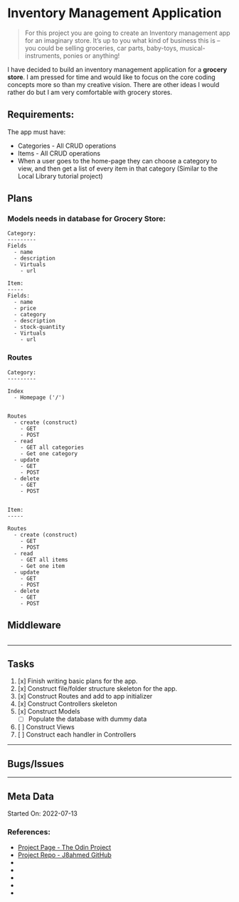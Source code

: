 # Inventory Management Application

> For this project you are going to create an Inventory management app for an imaginary store. It’s up to you what kind of business this is – you could be selling groceries, car parts, baby-toys, musical-instruments, ponies or anything!

I have decided to build an inventory management application for a **grocery store**. I am pressed for time and would like to focus on the core coding concepts more so than my creative vision. There are other ideas I would rather do but I am very comfortable with grocery stores.

## Requirements:

The app must have:

- Categories - All CRUD operations
- Items - All CRUD operations
- When a user goes to the home-page they can choose a category to view, and then get a list of every item in that category (Similar to the Local Library tutorial project)

## Plans

### Models needs in database for Grocery Store:

```
Category:
---------
Fields
  - name
  - description
  - Virtuals
    - url

Item:
-----
Fields:
  - name
  - price
  - category
  - description
  - stock-quantity
  - Virtuals
    - url

```

### Routes

```
Category:
---------

Index
  - Homepage ('/')


Routes
  - create (construct)
    - GET
    - POST
  - read
    - GET all categories
    - Get one category
  - update
    - GET
    - POST
  - delete
    - GET
    - POST


Item:
-----

Routes
  - create (construct) 
    - GET
    - POST
  - read
    - GET all items
    - Get one item
  - update
    - GET
    - POST
  - delete
    - GET
    - POST
```

## Middleware

```

```

---

## Tasks

1. [x] Finish writing basic plans for the app.
2. [x] Construct file/folder structure skeleton for the app.
3. [x] Construct Routes and add to app initializer
4. [x] Construct Controllers skeleton
5. [x] Construct Models
   - [ ] Populate the database with dummy data
6. [ ] Construct Views
7. [ ] Construct each handler in Controllers


---

## Bugs/Issues



---

## Meta Data

Started On: 2022-07-13

### References:

- [Project Page - The Odin Project](https://www.theodinproject.com/lessons/nodejs-inventory-application)
- [Project Repo - J8ahmed GitHub](https://github.com/j8ahmed/theodinproject_projects/tree/main/nodejs_projects/inventory_application)
- []()
- []()
- []()
- []()
- []()
